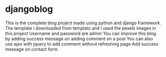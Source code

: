 # djangoblog
This is the complete blog project made using python and django framework. The template i downloaded from templato and i used the pexels images in this project
Username and password are admin
You can improve this blog by adding success message on adding comment on a post
You can also use ajax with jquery to add comment without refreshing page
Add success message on contact form

